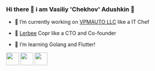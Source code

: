 ### Hi there 👋  i am Vasiliy 'Chekhov' Adushkin 🦉

- 🔭 I’m currently working on [VPMAUTO LLC](https://smazka.ru) like a IT Chef

- 🙌 [Lerbee](https://promo.lerbee.com/en) Copr like a CTO and Co-founder

- 🌱 I’m learning Golang and Flutter!

[<img width='35px' src="https://img.icons8.com/fluent/48/000000/mail.png"/>](mailto:adushkin08@gmail.com)
[<img width='35px' src="https://img.icons8.com/fluent/344/telegram-app.png">](https://t.me/vchekhov) 
[<img  width='35px'  src="https://img.icons8.com/fluent/48/000000/linkedin.png"/>](www.linkedin.com/in/vasiliy-adushkin)
